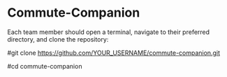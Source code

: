 # Commute-Companion
 
 Each team member should open a terminal, navigate to their preferred directory, and clone the repository:
 
 #git clone https://github.com/YOUR_USERNAME/commute-companion.git
 
 #cd commute-companion
